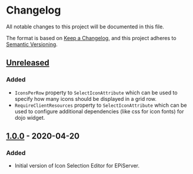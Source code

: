 # Changelog

All notable changes to this project will be documented in this file.

The format is based on [Keep a Changelog](https://keepachangelog.com/en/1.0.0/),
and this project adheres to [Semantic Versioning](https://semver.org/spec/v2.0.0.html).

## [Unreleased]

### Added

- ```IconsPerRow``` property to ```SelectIconAttribute``` which can be used to specify how many icons should be displayed in a grid row.
- ```RequireClientResources``` property to ```SelectIconAttribute``` which can be used to configure additional dependencies (like css for icon fonts) for dojo widget.

## [1.0.0] - 2020-04-20

### Added

- Initial version of Icon Selection Editor for EPiServer.

[unreleased]: https://github.com/RealGecko/Gecko.EPiServer.IconSelectionEditor/compare/1.0.0...HEAD
[1.0.0]: https://github.com/RealGecko/Gecko.EPiServer.IconSelectionEditor/releases/tag/1.0.0
